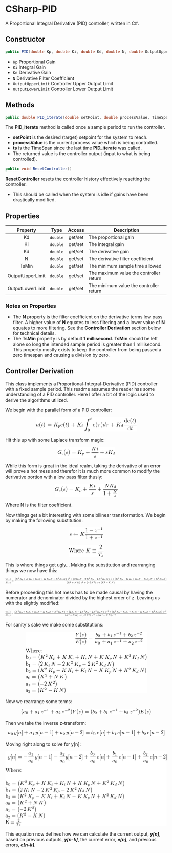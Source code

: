 # CSharp-PID
A Proportional Integral Derivative (PID) controller, written in C#.

## Constructor
```cs
public PID(double Kp, double Ki, double Kd, double N, double OutputUpperLimit, double OutputLowerLimit)
```
* ```Kp``` Proportional Gain
* ```Ki``` Integral Gain
* ```Kd``` Derivative Gain
* ```N``` Derivative FIlter Coefficient
* ```OutputUpperLimit``` Controller Upper Output Limit
* ```OutputLowerLimit``` Controller Lower Output Limit

## Methods
```cs
public double PID_iterate(double setPoint, double processValue, TimeSpan ts)
```
 The **PID_iterate** method is called once a sample period to run the controller.
* **setPoint** is the desired (target) setpoint for the system to reach. 
* **processValue** is the current process value which is being controlled.
* **ts** is the TimeSpan since the last time **PID_iterate** was called.
* The returned value is the controller output (input to what is being controlled).

```cs
public void ResetController()
```
**ResetController** resets the controller history effectively resetting the controller.
* This should be called when the system is idle if gains have been drastically modified.

## Properties
| Property            | Type        | Access  | Description                                 |
|:-------------------:|:-----------:|:-------:|---------------------------------------------|
| Kd                  | ```double``` | get/set | The proportional gain                     	|
| Ki                  | ```double``` | get/set | The integral gain                        	|
| Kd                  | ```double``` | get/set | The derivative gain                       	|
| N                   | ```double``` | get/set | The derivative filter coefficient 		    	|
| TsMin               | ```double``` | get/set | The minimum sample time allowed 		      	|
| OutputUpperLimit    | ```double``` | get/set | The maximum value the controller return    |
| OutputLowerLimit    | ```double``` | get/set | The minimum value the controller return	  |

### Notes on Properties
* The **N** property is the filter coefficient on the derivative terms low pass filter. A higher value of **N** equates to less filtering and a lower value of **N** equates to more filtering. See the **Controller Derivation** section below for technical details.
* The **TsMin** property is by default **1 millisecond**. **TsMin** should be left alone so long the intended sample period is greater than 1 millisecond. This property mostly exists to keep the controller from being passed a zero timespan and causing a division by zero.

## Controller Derivation
This class implements a Proportional-Integral-Derivative (PID) controller with a fixed sample period.
This readme assumes the reader has some understanding of a PID controller. Here I offer a bit of the logic used to derive the algorithms utilized.

We begin with the parallel form of a PID controller:

<p align="center">  <img src="/images/render.gif"/>   </p>

Hit this up with some Laplace transform magic:

<p align="center">  <img src="/images/render 1.gif"/>   </p>

While this form is great in the ideal realm, taking the derivative of an error will prove a hot mess and therefor it is much more common to modify the derivative portion with a low pass filter thusly:

<p align="center">  <img src="/images/render 2.gif"/>   </p>

Where N is the filter coefficient.

Now things get a bit interesting with some bilinear transformation. We begin by making the following substitution:  

<p align="center">  <img src="/images/render 3.gif"/>   </p>
<p align="center">  <img src="/images/render 4.gif"/>   </p>

This is where things get ugly… Making the substitution and rearranging things we now have this:

<p align="center">  <img src="/images/render 5.gif"/>   </p>

Before proceeding this hot mess has to be made causal by having the numerator and denominator divided by the highest order of z. Leaving us with the slightly modified:

<p align="center">  <img src="/images/render 6.gif"/>   </p>

For sanity's sake we make some substitutions:

<p align="center">  <img src="/images/render 7.gif"/>   </p>

Now we rearrange some terms:

<p align="center">  <img src="/images/render 8.gif"/>   </p>

Then we take the inverse z-transform:

<p align="center">  <img src="/images/render 9.gif"/>   </p>

Moving right along to solve for y[n]:

<p align="center">  <img src="/images/render 10.gif"/>   </p>

This equation now defines how we can calculate the current output, *__y[n]__*, based on previous outputs, *__y[n-k]__*, the current error, *__e[n]__*, and previous errors, *__e[n-k]__*. 
